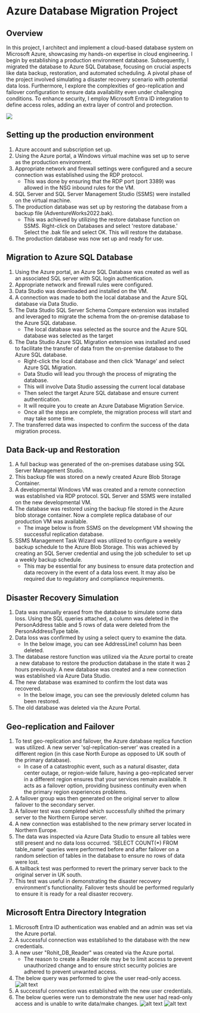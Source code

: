 # Azure Database Migration Project

## Overview
In this project, I architect and implement a cloud-based database system on Microsoft Azure, showcasing my hands-on expertise in cloud engineering.
I begin by establishing a production environment database. Subsequently, I migrated the database to Azure SQL Database, focusing on crucial aspects like data backup, restoration, and automated scheduling. 
A pivotal phase of the project involved simulating a disaster recovery scenario with potential data loss. Furthermore, I explore the complexities of geo-replication and failover configuration to ensure data availability even under challenging conditions.
To enhance security, I employ Microsoft Entra ID integration to define access roles, adding an extra layer of control and protection.

![](https://github.com/drrohitpawar/azure-database-migration710/blob/main/Images/Copy%20of%20Azure%20Project%20Diagram.jpeg)

## Setting up the production environment
1. Azure account and subscription set up.
2. Using the Azure portal, a Windows virtual machine was set up to serve as the production environment.
3. Appropriate network and firewall settings were configured and a secure connection was established using the RDP protocol.
   - This was done by ensuring that the RDP port (port 3389) was allowed in the NSG inbound rules for the VM.
![]()
4. SQL Server and SQL Server Management Studio (SSMS) were installed on the virtual machine.
5. The production database was set up by restoring the database from a backup file (AdventureWorks2022.bak).
   - This was achieved by utilizing the restore database function on SSMS. Right-click on Databases and select 'restore database.' Select the .bak file and select OK. This will restore the database.
![]()
6. The production database was now set up and ready for use.

## Migration to Azure SQL Database
1. Using the Azure portal, an Azure SQL Database was created as well as an associated SQL server with SQL login authentication.
2. Appropriate network and firewall rules were configured.
3. Data Studio was downloaded and installed on the VM.
4. A connection was made to both the local database and the Azure SQL database via Data Studio.
5. The Data Studio SQL Server Schema Compare extension was installed and leveraged to migrate the schema from the on-premise database to the Azure SQL database.
    - The local database was selected as the source and the Azure SQL database was selected as the target
![]()
6. The Data Studio Azure SQL Migration extension was installed and used to facilitate the transfer of data from the on-premise database to the Azure SQL database.
    - Right-click the local database and then click 'Manage' and select Azure SQL Migration.
    - Data Studio will lead you through the process of migrating the database.
    - This will involve Data Studio assessing the current local database
    - Then select the target Azure SQL database and ensure current authentication.
    - It will require you to create an Azure Database Migration Service.
    - Once all the steps are complete, the migration process will start and may take some time.
7. The transferred data was inspected to confirm the success of the data migration process.

## Data Back-up and Restoration
1. A full backup was generated of the on-premises database using SQL Server Management Studio.
2. This backup file was stored on a newly created Azure Blob Storage Container.
3. A developmental Windows VM was created and a remote connection was established via RDP protocol. SQL Server and SSMS were installed on the new developmental VM.
4. The database was restored using the backup file stored in the Azure blob storage container. Now a complete replica database of our production VM was available.
   - The image below is from SSMS on the development VM showing the successful replication database.
![]()
5. SSMS Management Task Wizard was utilized to configure a weekly backup schedule to the Azure Blob Storage. This was achieved by creating an SQL Server credential and using the job scheduler to set up a weekly backup schedule.
   - This may be essential for any business to ensure data protection and data recovery in the event of a data loss event. It may also be required due to regulatory and compliance requirements.

## Disaster Recovery Simulation
1. Data was manually erased from the database to simulate some data loss. Using the SQL queries attached, a column was deleted in the PersonAddress table and 5 rows of data were deleted from the PersonAddressType table.
2. Data loss was confirmed by using a select query to examine the data.
   - In the below image, you can see AddressLine1 column has been deleted.
![]()
3. The database restore function was utilized via the Azure portal to create a new database to restore the production database in the state it was 2 hours previously. A new database was created and a new connection was established via Azure Data Studio.
4. The new database was examined to confirm the lost data was recovered.
   - In the below image, you can see the previously deleted column has been restored.
![]()
5. The old database was deleted via the Azure Portal.

## Geo-replication and Failover
1. To test geo-replication and failover, the Azure database replica function was utilized. A new server 'sql-replication-server' was created in a different region (in this case North Europe as opposed to UK south of the primary database).
   -  In case of a catastrophic event, such as a natural disaster, data center outage, or region-wide failure, having a geo-replicated server in a different region ensures that your services remain available. It acts as a failover option, providing business continuity even when the primary region experiences problems.
2. A failover group was then generated on the original server to allow failover to the secondary server.
3. A failover test was completed which successfully shifted the primary server to the Northern Europe server.
4. A new connection was established to the new primary server located in Northern Europe.
5. The data was inspected via Azure Data Studio to ensure all tables were still present and no data loss occurred. 'SELECT COUNT(*) FROM table_name' queries were performed before and after failover on a random selection of tables in the database to ensure no rows of data were lost.
6. A tailback test was performed to revert the primary server back to the original server in UK south.
7. This test was useful in demonstrating the disaster recovery environment's functionality. Failover tests should be performed regularly to ensure it is ready for a real disaster recovery.

## Microsoft Entra Directory Integration
1. Microsoft Entra ID authentication was enabled and an admin was set via the Azure portal.
2. A successful connection was established to the database with the new credentials.
3. A new user "Rohit_DB_Reader" was created via the Azure portal.
   - The reason to create a Reader role may be to limit access to prevent unauthorized change and to ensure strict security policies are adhered to prevent unwanted access.
4. The below query was performed to give the user read-only access.
![alt text](https://github.com/drrohitpawar/azure-database-migration710/blob/main/Images/Create%20db_datareader%20role.jpg)
5. A successful connection was established with the new user credentials.
6. The below queries were run to demonstrate the new user had read-only access and is unable to write data/make changes.
![alt text](https://github.com/drrohitpawar/azure-database-migration710/blob/main/Images/Select%20query.jpg)
![alt text](https://github.com/drrohitpawar/azure-database-migration710/blob/main/Images/Delete%20query.jpg)
